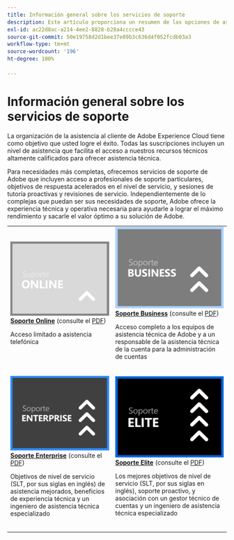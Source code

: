 ```yaml
---
title: Información general sobre los servicios de soporte
description: Este artículo proporciona un resumen de las opciones de asistencia al cliente de Adobe Experience Cloud. Estas opciones incluyen Online, Business, Enterprise y Elite.
exl-id: ac22d8ac-a214-4ee2-8828-b28a4cccce43
source-git-commit: 50e19758d2d1bee37e89b3c636d4f052fcdb03a3
workflow-type: tm+mt
source-wordcount: '196'
ht-degree: 100%

---
```


# Información general sobre los servicios de soporte

La organización de la asistencia al cliente de Adobe Experience Cloud tiene como objetivo que usted logre el éxito. Todas las suscripciones incluyen un nivel de asistencia que facilita el acceso a nuestros recursos técnicos altamente calificados para ofrecer asistencia técnica.

Para necesidades más completas, ofrecemos servicios de soporte de Adobe que incluyen acceso a profesionales de soporte particulares, objetivos de respuesta acelerados en el nivel de servicio, y sesiones de tutoría proactivas y revisiones de servicio. Independientemente de lo complejas que puedan ser sus necesidades de soporte, Adobe ofrece la experiencia técnica y operativa necesaria para ayudarle a lograr el máximo rendimiento y sacarle el valor óptimo a su solución de Adobe.

<table style="table-layout:fixed">
<tr>
  <td>
    <a href="online.md">
    <img alt="Online" src="assets/OnlineSupportThumbnail.png"/>
    </a>
    <div>
    <a href="online.md"><strong>Soporte Online</strong></a> (consulte el <a href="assets/OnlineSupportDatasheet.pdf" target="_blank">PDF</a>)
    </div>
    <p>Acceso limitado a asistencia telefónica</p>
    <br>
  </td>
  <td>
    <a href="business.md">
      <img alt="Business" src="assets/BusinessSupportThumbnail.png">
    </a>
    <div>
    <a href="business.md"><strong>Soporte Business</strong></a> (consulte el <a href="assets/BusinessSupportDatasheet.pdf" target="_blank">PDF</a>)
    </div>
    <p>Acceso completo a los equipos de asistencia técnica de Adobe y a un responsable de la asistencia técnica de la cuenta para la administración de cuentas</p>
    <br>
  </td>
</tr>
<tr>
  <td>
    <a href="enterprise.md">
    <img alt="Enterprise" src="assets/EnterpriseSupportThumbnail.png"/>
    </a>
    <div>
    <a href="enterprise.md"><strong>Soporte Enterprise</strong></a> (consulte el <a href="assets/EnterpriseSupportDatasheet.pdf" target="_blank">PDF</a>)
    </div>
    <p>Objetivos de nivel de servicio (SLT, por sus siglas en inglés) de asistencia mejorados, beneficios de experiencia técnica y un ingeniero de asistencia técnica especializado</p>
    <br>
  </td>
  <td>
    <a href="elite.md">
      <img alt="Elite" src="assets/EliteSupportThumbnail.png">
    </a>
    <div>
    <a href="elite.md"><strong>Soporte Elite</strong></a> (consulte el <a href="assets/EliteSupportDatasheet.pdf" target="_blank">PDF</a>)
    </div>
    <p>Los mejores objetivos de nivel de servicio (SLT, por sus siglas en inglés), soporte proactivo, y asociación con un gestor técnico de cuentas y un ingeniero de asistencia técnica especializado</p>
    <br>
  </td>
</tr>
</table>
